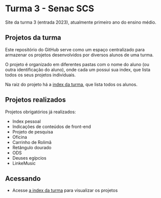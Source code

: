 # Turma 3 - Senac SCS
Site da turma 3 (entrada 2023), atualmente primeiro ano do ensino médio.

## Projetos da turma
Este repositório do GitHub serve como um espaço centralizado para armazenar os projetos desenvolvidos por diversos alunos de uma turma. 

O projeto é organizado em diferentes pastas com o nome do aluno (ou outra identificação do aluno), onde cada um possui sua index, que lista todos os seus projetos individuais.

Na raiz do projeto há a [index da turma](https://senacscs.github.io/t3), que lista todos os alunos.

## Projetos realizados
Projetos obrigatórios já realizados:

- Index pessoal
- Indicações de conteúdos de front-end
- Projeto de pesquisa
- Oficina
- Carrinho de Rolimã
- Retângulo dourado
- ODS
- Deuses egípcios
- LinkeMusic

## Acessando
- Acesse [a index da turma](https://senacscs.github.io/t3) para visualizar os projetos
